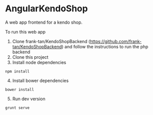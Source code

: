 AngularKendoShop
================

A web app frontend for a kendo shop.

To run this web app

1. Clone frank-tan/KendoShopBackend (https://github.com/frank-tan/KendoShopBackend) and follow the instructions to run the php backend
2. Clone this project
3. Install node dependencies
<pre><code>npm install</code></pre>
4. Install bower dependencies
<pre><code>bower install</code></pre>
5. Run dev version
<pre><code>grunt serve</code></pre>
